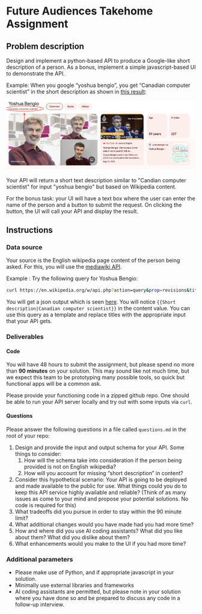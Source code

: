 # Future Audiences Takehome Assignment

## Problem description

Design and implement a python-based API to produce a Google-like short description of a person. As a bonus, implement a simple javascript-based UI to demonstrate the API.

Example: When you google “yoshua bengio”, you get “Canadian computer scientist” in the short description as shown in [this result](https://www.google.com/search?q=yoshua+bengio):

![Yoshua Bengio Short Description](yoshua_bengio.png)

Your API will return a short text description similar to "Candian computer scientist" for input "yoshua bengio" but based on Wikipedia content.

For the bonus task: your UI will have a text box where the user can enter the name of the person and a button to submit the request. On clicking the button, the UI will call your API and display the result.

## Instructions

### Data source

Your source is the English wikipedia page content of the person being asked. For this, you will use the [mediawiki API](https://www.mediawiki.org/wiki/API:Get_the_contents_of_a_page).

Example : Try the following query for Yoshua Bengio:

```sh
curl https://en.wikipedia.org/w/api.php?action=query&prop=revisions&titles=Yoshua_Bengio&rvlimit=1&formatversion=2&format=json&rvprop=content
```

You will get a json output which is seen [here](api_result.json). You will notice `{{Short description|Canadian computer scientist}}` in the content value. You can use this query as a template and replace titles with the appropriate input that your API gets.

### Deliverables

#### Code

You will have 48 hours to submit the assignment, but please spend no more than **90 minutes** on your solution. This may sound like not much time, but we expect this team to be prototyping many possible tools, so quick but functional apps will be a common ask.

Please provide your functioning code in a zipped github repo. One should be able to run your API server locally and try out with some inputs via `curl`.

#### Questions

Please answer the following questions in a file called `questions.md` in the root of your repo:

1. Design and provide the input and output schema for your API. Some things to consider:
   1. How will the schema take into consideration if the person being provided is not on English wikipedia?
   2. How will you account for missing “short description” in content?
2. Consider this hypothetical scenario: Your API is going to be deployed and made available to the public for use. What things could you do to keep this API service highly available and reliable? (Think of as many issues as come to your mind and propose your potential solutions. No code is required for this)
3. What tradeoffs did you pursue in order to stay within the 90 minute limit?
4. What additional changes would you have made had you had more time?
5. How and where did you use AI coding assistants? What did you like about them? What did you dislike about them?
6. What enhancements would you make to the UI if you had more time?

### Additional parameters

- Please make use of Python, and if appropriate javascript in your solution.
- Minimally use external libraries and frameworks
- AI coding assistants are permitted, but please note in your solution where you have done so and be prepared to discuss any code in a follow-up interview.
